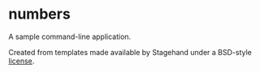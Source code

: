 # numbers

A sample command-line application.

Created from templates made available by Stagehand under a BSD-style
[license](https://github.com/dart-lang/stagehand/blob/master/LICENSE).
